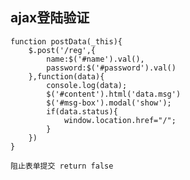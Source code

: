 ## ajax登陆验证
    function postData(_this){
        $.post('/reg',{
            name:$('#name').val(),
            password:$('#password').val()
        },function(data){
            console.log(data);
            $('#content').html('data.msg')
            $('#msg-box').modal('show');
            if(data.status){
                window.location.href="/";
            }
        })
    }
    
    阻止表单提交 return false